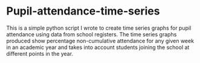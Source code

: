 # Pupil-attendance-time-series
This is a simple python script I wrote to create time series graphs for pupil attendance using data from school registers. The time series graphs produced show percentage non-cumulative attendance for any given week in an academic year and takes into account students joining the school at different points in the year. 
